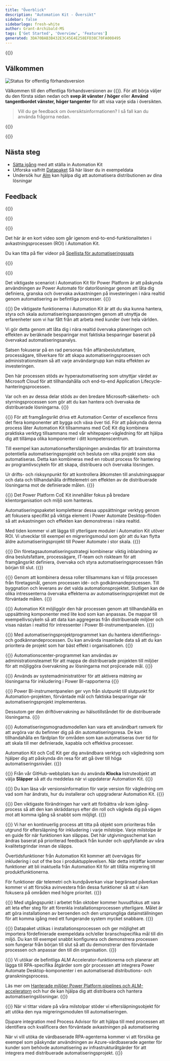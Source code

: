 ```yaml
---
title: "Överblick"
description: "Automation Kit - Översikt"
sidebar: false
sidebarlogo: fresh-white
author: Grant-Archibald-MS
tags: ['Get Started', 'Overview', 'Features']
generated: 3DA70BAB3B432E3C45E4E258EFD38C70FA008495
---
```


<div class="optional">

{{<toc>}}

## Välkommen

![Status för offentlig förhandsversion](/images/illustrations/status-public-preview.svg)

Välkommen till den offentliga förhandsversionen av {{<product-name>}}. För att börja väljer du den första sidan nedan och **svep åt vänster / höger** eller **Använd tangentbordet vänster, höger tangenter** för att visa varje sida i översikten.

> Vill du ge feedback om översiktsinformationen? I så fall kan du använda frågorna nedan.

</div>

{{<presentation slides="0,1,2,3,4,5,6,7,8,9,10,11,12,13,14,15,16,17,18,19,20">}}

<div class="optional">

{{<presentationStyles>}}

## Nästa steg

- [Sätta igång](/sv/get-started) med att ställa in Automation Kit
- Utforska valfritt [Datapaket](/sv/features/datapacks) Så här läser du in exempeldata
- Undersök hur [Alm](/sv/features/alm) kan hjälpa dig att automatisera distributionen av dina lösningar

## Feedback

{{<questions name="/content/sv/overview.json" completed="Tack för att du ger feedback" showNavigationButtons="false" locale="sv">}}

</div>

{{<slideStyles>}}

{{<slide id="slide0" audio="" description="Overview Video" video="VNC0PWBTRwA">}}

Det här är en kort video som går igenom end-to-end-funktionaliteten i avkastningsprocessen (ROI) i Automation Kit.

Du kan titta på fler videor på [Spellista för automatiseringssats](https://www.youtube.com/playlist?list=PLi9EhCY4z99VlRg4j7D1Or6XfXbUcEWZy)

{{</slide>}}

{{<slide  id="slide1" audio="overview/Slide01.mp3" description="Automation Kit Overview" image="overview/Slide01.SVG" >}}

Det viktigaste scenariot i Automation Kit för Power Platform är att påskynda användningen av Power Automate för datorlösningar genom att låta dig definiera, granska och övervaka avkastningen på investeringen i nära realtid genom automatisering av befintliga processer.
{{</slide>}}

{{<slide  id="slide2" audio="overview/Slide02.mp3" description="Automation Kit Features" image="overview/Slide02.SVG" >}}
De viktigaste funktionerna i Automation Kit är att du ska kunna hantera, styra och skala automatiseringsanpassningen genom att utnyttja de erfarenheter som vi har fått från att arbeta med kunder över hela världen.

Vi gör detta genom att låta dig i nära realtid övervaka planeringen och effekten av beräknade besparingar mot faktiska besparingar baserat på övervakad automatiseringsanalys.

Satsen fokuserar på en rad personas från affärsbeslutsfattare, processägare, tillverkare för att skapa automatiseringsprocessen och administrationsteam så att varje användargrupp kan mäta effekten av investeringen.

Den här processen stöds av hyperautomatisering som utnyttjar värdet av Microsoft Cloud för att tillhandahålla och end-to-end Application Lifecycle-hanteringsprocessen.

Var och en av dessa delar stöds av den bredare Microsoft-säkerhets- och styrningsprocessen som gör att du kan hantera och övervaka de distribuerade lösningarna.
{{</slide>}}

{{<slide  id="slide3" audio="overview/Slide03.mp3" description="Automation Center of Excellence Overview" image="overview/Slide03.SVG" >}}
För att framgångsrikt driva ett Automation Center of excellence finns det flera komponenter att bygga och växa över tid. För att påskynda denna process låter Automation Kit tillsammans med CoE Kit dig kombinera praktiska verktyg tillsammans med vår whitepaper-vägledning för att hjälpa dig att tillämpa olika komponenter i ditt kompetenscentrum.

Till exempel kan automationseftersläpningen användas för att brainstorma potentiella automatiseringsprojekt och besluta om vilka projekt som ska automatiseras. Detta kan kombineras med en robust process för hantering av programlivscykeln för att skapa, distribuera och övervaka lösningen.

Ur drifts- och risksynpunkt för att kontrollera åtkomsten till anslutningsappar och data och tillhandahålla drifttelemetri om effekten av de distribuerade lösningarna mot de definierade målen.
{{</slide>}}

{{<slide  id="slide4" audio="overview/Slide04.mp3" description="Automation Kit vs CoE Kit" image="overview/Slide04.SVG" >}}
Det Power Platform CoE Kit innehåller fokus på bredare klientorganisation och miljö som hanteras.

Automatiseringspaketet kompletterar dessa uppsättningar verktyg genom att fokusera specifikt på viktiga element i Power Automate Desktop-flöden så att avkastningen och effekten kan demonstreras i nära realtid.

Med tiden kommer vi att lägga till ytterligare moduler i Automation Kit utöver ROI. Vi utvecklar till exempel en migreringsmodul som gör att du kan flytta äldre automatiseringsprojekt till Power Automate i stor skala.
{{</slide>}}

{{<slide  id="slide5" audio="overview/Slide05.mp3" description="Corporate Automation Strategy" image="overview/Slide05.SVG" >}}
Din företagsautomatiseringsstrategi kombinerar viktig inblandning av dina beslutsfattare, processägare, IT-team och riskteam för att framgångsrikt definiera, övervaka och styra automatiseringsprocessen från början till slut.
{{</slide>}}

{{<slide  id="slide6" audio="overview/Slide06.mp3" description="Corporate Automation Strategy" image="overview/Slide06.SVG" >}}
Genom att kombinera dessa roller tillsammans kan vi följa processen från företagsmål, genom processen idé- och godkännandeprocessen. Till byggnation och leverans av det valda automationsprojektet. Slutligen kan de olika intressenterna övervaka effekterna av automatiseringsprojektet mot de förväntade målen.
{{</slide>}}

{{<slide  id="slide7" audio="overview/Slide07.mp3" description="Leveraging Automation Kit" image="overview/Slide07.SVG" >}}
Automation Kit möjliggör den här processen genom att tillhandahålla en uppsättning komponenter med lite kod som kan anpassas. De mappar till exempellivscykeln så att data kan aggregeras från distribuerade miljöer och visas nästan i realtid för intressenter i Power BI-instrumentpanelen.
{{</slide>}}

{{<slide  id="slide8" audio="overview/Slide08.mp3" description="Automation Projects" image="overview/Slide08.SVG" >}}
Med automatiseringsprojektprogrammet kan du hantera identifierings- och godkännandeprocessen. Du kan använda insamlade data så att du kan prioritera de projekt som har bäst effekt i organisationen.
{{</slide>}}

{{<slide  id="slide9" audio="overview/Slide09.mp3" description="Automation Center" image="overview/Slide09.SVG" >}}
Automationscenter-programmet kan användas av administrationsteamet för att mappa de distribuerade projekten till miljöer för att möjliggöra övervakning av lösningarna mot projicerade mål.
{{</slide>}}

{{<slide  id="slide10" audio="overview/Slide10.mp3" description="Automation Solution Manager" image="overview/Slide10.SVG" >}}
Används av systemadministratörer för att aktivera mätning av lösningarna för inkludering i Power BI-rapporterna
{{</slide>}}

{{<slide  id="slide11" audio="overview/Slide11.mp3" description="Power BI Dashboard" image="overview/Slide11.SVG" >}}
Power BI-instrumentpanelen ger vyn från slutpunkt till slutpunkt för Automation-projekten, förväntade mål och faktiska besparingar när automatiseringsprojekt implementeras.

Dessutom ger den driftövervakning av hälsotillståndet för de distribuerade lösningarna.
{{</slide>}}

{{<slide  id="slide12" audio="overview/Slide12.mp3" description="Automation Maturity Model" image="overview/Slide12.SVG" >}}
Automatiseringsmognadsmodellen kan vara ett användbart ramverk för att avgöra var du befinner dig på din automatiseringsresa. De kan tillhandahålla en färdplan för områden som kan automatiseras över tid för att skala till mer definierade, kapabla och effektiva processer.

Automation Kit och CoE Kit ger dig användbara verktyg och vägledning som hjälper dig att påskynda din resa för att gå över till höga automatiseringsnivåer.
{{</slide>}}

{{<slide  id="slide13" audio="overview/Slide13.mp3" description="Monitor Automation Kit Releases" image="overview/Slide13.SVG" >}}
Från vår GitHub-webbplats kan du använda **Klocka** listruteobjekt att välja **Släpper** så att du meddelas när vi uppdaterar Automation Kit.
{{</slide>}}

{{<slide  id="slide14" audio="overview/Slide14.mp3" description="Automation Kit Release" image="overview/Slide14-Nov2022.SVG" >}}
Du kan läsa vår versionsinformation för varje version för vägledning om vad som har ändrats, hur du installerar och uppgraderar Automation Kit.
{{</slide>}}

{{<slide  id="slide15" audio="overview/Slide15.mp3" description="Automation Kit Getting Started" image="overview/Slide15.SVG" >}}
Den viktigaste förändringen har varit att förbättra vår kom igång-process så att den kan skräddarsys efter din roll och vägleda dig på vägen mot att komma igång så snabbt som möjligt.
{{</slide>}}

{{<slide  id="slide16" audio="overview/Slide16.mp3" description="What's Next" image="overview/Slide16.SVG" >}}
Vi har en kontinuerlig process att titta på objekt som prioriteras från utgrund för eftersläpning för inkludering i varje milstolpe. Varje milstolpe är en guide för när funktionen kan släppas. Det här utgivningsschemat kan ändras baserat på prioriterad feedback från kunder och uppfyllande av våra kvalitetsgrindar innan de släpps.

Övertidsfunktioner från Automation Kit kommer att övervägas för inkludering i out of the box i produktupplevelsen. När detta inträffar kommer funktioner att bli inaktuella från Automation Kit för att tillåta migrering till produktfunktionerna.

För funktioner där telemetri och kundpåverkan visar begränsad påverkan kommer vi att försöka avinvestera från dessa funktioner så att vi kan fokusera på områden med högre prioritet.
{{</slide>}}

{{<slide  id="slide17" audio="overview/Slide17.mp3" description="Simplifying the Install Process" image="overview/Slide17.SVG" >}}
Med utgångspunkt i arbetet från oktober kommer huvudfokus att vara att leta efter steg för att förenkla installationsprocessen ytterligare. Målet är att göra installationen av beroenden och den ursprungliga datainställningen för att komma igång med ett fungerande system mycket snabbare.
{{</slide>}}

{{<slide  id="slide18" audio="overview/Slide18.mp3" description="Sample Data" image="overview/Slide18.SVG" >}}
Datapaket utökas i installationsprocessen och ger möjlighet att importera fördefinierade exempeldata och/eller branschspecifika mål till din miljö. Du kan till exempel snabbt konfigurera och demonstrera processen som fungerar från början till slut så att du demonstrerar den förväntade processen och anpassar den till din organisation.
{{</slide>}}

{{<slide  id="slide19" audio="overview/Slide19.mp3" description="End to end ALM" image="overview/Slide19.SVG" >}}
Vi utökar de befintliga ALM Accelerator-funktionerna och planerar att lägga till RPA-specifika åtgärder som gör processen att integrera Power Automate Desktop-komponenter i en automatiserad distributions- och granskningsprocess.

Läs mer om [Hanterade miljöer Power Platform pipelines och ALM-acceleratorn](/sv/features/alm) och hur de kan hjälpa dig att distribuera och hantera automatiseringslösningar.
{{</slide>}}

{{<slide  id="slide20" audio="overview/Slide20.mp3" description="Futures" image="overview/Slide20.SVG" >}}
När vi tittar vidare på våra milstolpar stöder vi eftersläpningsobjekt för att utöka den nya migreringsmodulen till automatiseringen.

Djupare integration med Process Advisor för att hjälpa till med processen att identifiera och kvalificera den förväntade avkastningen på automatisering

När vi vill utöka de värdbaserade RPA-agenterna kommer vi att försöka ge exempel som påskyndar användningen av Azure-värdbaserade agenter för kunder som behövde automatisering av infrastrukturåtgärder för att integrera med distribuerade automatiseringsprojekt.
{{</slide>}}
